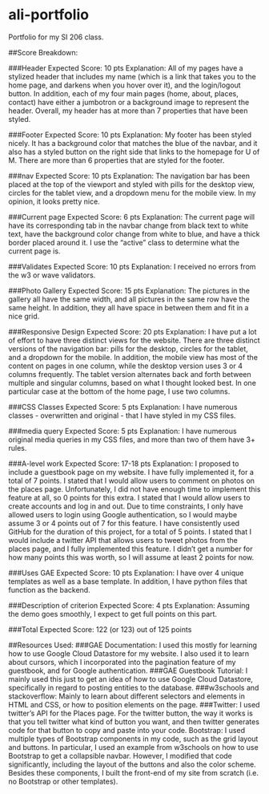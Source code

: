 # ali-portfolio
Portfolio for my SI 206 class.

##Score Breakdown:

###Header Expected Score: 10 pts
Explanation: All of my pages have a stylized header that includes my name (which is a link that takes you to the home page, and darkens when you hover over it), and the login/logout button. In addition, each of my four main pages (home, about, places, contact) have either a jumbotron or a background image to represent the header. Overall, my header has at more than 7 properties that have been styled.

###Footer Expected Score: 10 pts
Explanation: My footer has been styled nicely. It has a background color that matches the blue of the navbar, and it also has a styled button on the right side that links to the homepage for U of M. There are more than 6 properties that are styled for the footer.

###nav Expected Score: 10 pts
Explanation: The navigation bar has been placed at the top of the viewport and styled with pills for the desktop view, circles for the tablet view, and a dropdown menu for the mobile view. In my opinion, it looks pretty nice.

###Current page Expected Score: 6 pts
Explanation: The current page will have its corresponding tab in the navbar change from black text to white text, have the background color change from white to blue, and have a thick border placed around it. I use the “active” class to determine what the current page is.

###Validates Expected Score: 10 pts
Explanation: I received no errors from the w3 or wave validators.

###Photo Gallery Expected Score: 15 pts
Explanation: The pictures in the gallery all have the same width, and all pictures in the same row have the same height. In addition, they all have space in between them and fit in a nice grid.

###Responsive Design Expected Score: 20 pts
Explanation: I have put a lot of effort to have three distinct views for the website. There are three distinct versions of the navigation bar: pills for the desktop, circles for the tablet, and a dropdown for the mobile. In addition, the mobile view has most of the content on pages in one column, while the desktop version uses 3 or 4 columns frequently. The tablet version alternates back and forth between multiple and singular columns, based on what I thought looked best. In one particular case at the bottom of the home page, I use two columns.

###CSS Classes Expected Score: 5 pts
Explanation: I have numerous classes - overwritten and original - that I have styled in my CSS files.

###media query Expected Score: 5 pts 
Explanation: I have numerous original media queries in my CSS files, and more than two of them have 3+ rules.

###A-level work Expected Score: 17-18 pts
Explanation: 
I proposed to include a guestbook page on my website. I have fully implemented it, for a total of 7 points.
I stated that I would allow users to comment on photos on the places page. Unfortunately, I did not have enough time to implement this feature at all, so 0 points for this extra.
I stated that I would allow users to create accounts and log in and out. Due to time constraints, I only have allowed users to login using Google authentication, so I would maybe assume 3 or 4 points out of 7 for this feature.
I have consistently used GitHub for the duration of this project, for a total of 5 points.
I stated that I would include a twitter API that allows users to tweet photos from the places page, and I fully implemented this feature. I didn’t get a number for how many points this was worth, so I will assume at least 2 points for now.

###Uses GAE Expected Score: 10 pts 
Explanation: I have over 4 unique templates as well as a base template. In addition, I have python files that function as the backend.

###Description of criterion Expected Score: 4 pts
Explanation: Assuming the demo goes smoothly, I expect to get full points on this part.


###Total Expected Score: 122 (or 123) out of 125 points

##Resources Used:
###GAE Documentation: 
I used this mostly for learning how to use Google Cloud Datastore for my website. I also used it to learn about cursors, which I incorporated into the pagination feature of my guestbook, and for Google authentication.
###GAE Guestbook Tutorial: 
I mainly used this just to get an idea of how to use Google Cloud Datastore, specifically in regard to posting entities to the database.
###w3schools and stackoverflow: 
Mainly to learn about different selectors and elements in HTML and CSS, or how to position elements on the page.
###Twitter: 
I used twitter’s API for the Places page. For the twitter button, the way it works is that you tell twitter what kind of button you want, and then twitter generates code for that button to copy and paste into your code.
Bootstrap: I used multiple types of Bootstrap components in my code, such as the grid layout and buttons. In particular, I used an example from w3schools on how to use Bootstrap to get a collapsible navbar. However, I modified that code significantly, including the layout of the buttons and also the color scheme. Besides these components, I built the front-end of my site from scratch (i.e. no Bootstrap or other templates).
